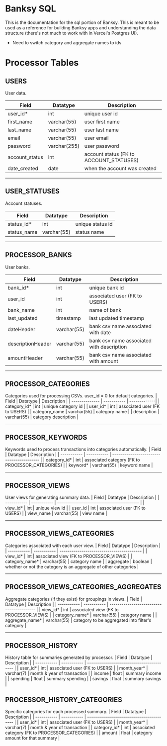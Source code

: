 # Banksy SQL

This is the documentation for the sql portion of Banksy. This is meant to be used as a reference for building Banksy apps and understanding the data structure (there's not much to work with in Vercel's Postgres UI).

- Need to switch category and aggregate names to ids

# Processor Tables

## USERS

User data.

| Field          | Datatype     | Description                             |
| -------------- | ------------ | --------------------------------------- |
| user_id\*      | int          | unique user id                          |
| first_name     | varchar(55)  | user first name                         |
| last_name      | varchar(55)  | user last name                          |
| email          | varchar(55)  | user email                              |
| password       | varchar(255) | user password                           |
| account_status | int          | account status (FK to ACCOUNT_STATUSES) |
| date_created   | date         | when the account was created            |

---

## USER_STATUSES

Account statuses.

| Field       | Datatype    | Description      |
| ----------- | ----------- | ---------------- |
| status_id\* | int         | unique status id |
| status_name | varchar(55) | status name      |

---

## PROCESSOR_BANKS

User banks.

| Field             | Datatype    | Description                               |
| ----------------- | ----------- | ----------------------------------------- |
| bank_id\*         | int         | unique bank id                            |
| user_id           | int         | associated user (FK to USERS)             |
| bank_name         | int         | name of bank                              |
| last_updated      | timestamp   | last updated timestamp                    |
| dateHeader        | varchar(55) | bank csv name associated with date        |
| descriptionHeader | varchar(55) | bank csv name associated with description |
| amountHeader      | varchar(55) | bank csv name associated with amount      |

---

## PROCESSOR_CATEGORIES

Categories used for processing CSVs. user_id = 0 for default categories.
| Field | Datatype | Description |
| -------------- | ----------- | -------------|
| category_id\* | int | unique category id |
| user_id\* | int | associated user (FK to USERS) |
| category_name | varchar(55) | category name |
| description | varchar(55) | category description |

---

## PROCESSOR_KEYWORDS

Keywords used to process transactions into categories automatically.
| Field | Datatype | Description |
| ----------- | ----------- | ----------------------------------------- |
| category_id\* | int | associated category (FK to PROCESSOR_CATEGORIES) |
| keyword\* | varchar(55) | keyword name |

---

## PROCESSOR_VIEWS

User views for generating summary data.
| Field | Datatype | Description |
| ----------- | ----------- | ----------------------------------------- |
| view_id\* | int | unique view id |
| user_id | int | associated user (FK to USERS) |
| view_name | varchar(55) | view name |

---

## PROCESSOR_VIEWS_CATEGORIES

Categories associated with each user view.
| Field | Datatype | Description |
| ----------- | ----------- | ----------------------------------------- |
| view_id\* | int | associated view (FK to PROCESSOR_VIEWS) |
| category_name\* | varchar(55) | category name |
| aggregate | boolean | whether or not the category is an aggregate of other categories |

---

## PROCESSOR_VIEWS_CATEGORIES_AGGREGATES

Aggregate categories (if they exist) for groupings in views.
| Field | Datatype | Description |
| ----------- | ----------- | ----------------------------------------- |
| view_id\* | int | associated view (FK to PROCESSOR_VIEWS) |
| category_name\* | varchar(55) | category name |
| aggregate_name\* | varchar(55) | category to be aggregated into filter's category |

---

## PROCESSOR_HISTORY

History table for summaries generated by processor.
| Field | Datatype | Description |
| ----------- | ----------- | ----------------------------------------- |
| user_id* | int | associated user (FK to USERS) |
| month_year* | varchar(7) | month & year of transaction |
| income | float | summary income |
| spending | float | summary spending |
| savings | float | summary savings |

## PROCESSOR_HISTORY_CATEGORIES

Specific categories for each processed summary.
| Field | Datatype | Description |
| ----------- | ----------- | ----------------------------------------- |
| user_id* | int | associated user (FK to USERS) |
| month_year* | varchar(7) | month & year of transaction |
| category_id\* | int | associated category (FK to PROCESSOR_CATEGORIES) |
| amount | float | category amount for that summary |
